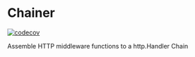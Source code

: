 # Chainer

[![codecov](https://codecov.io/gh/maxwu/chainer/graph/badge.svg?token=JG5TC3BJIR)](https://codecov.io/gh/maxwu/chainer)

Assemble HTTP middleware functions to a http.Handler Chain
